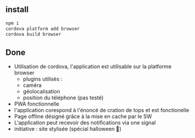 
## install

```sh
npm i
cordova platform add browser
cordova build browser
```

## Done
- Utilisation de cordova, l'application est utilisable sur la platforme browser
    - plugins utilisès :
    - caméra
    - géolocalisation
    - position du téléphone (pas testé)
- PWA fonctionnelle
- l'application corespond à l'énoncé de cration de tops et est fonctionelle
- Page offline désigné grâce à la mise en cache par le SW
- L'application peut recevoir des notifications via one signal
- initiative : site stylisée (spécial halloween 🎃)


